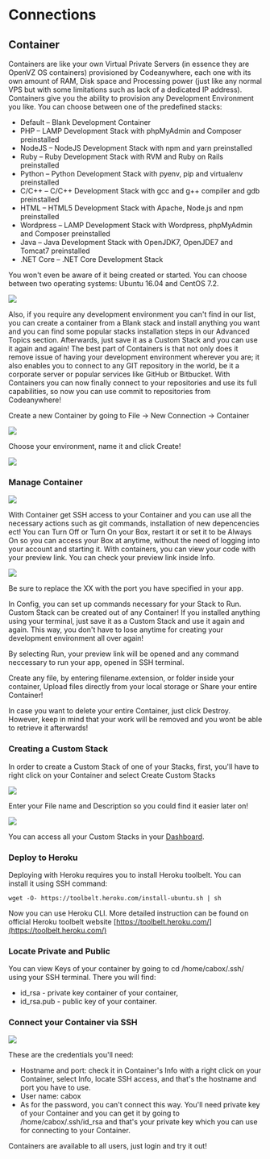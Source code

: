 # Connections

## Container
Containers are like your own Virtual Private Servers (in essence they are OpenVZ OS containers) provisioned by Codeanywhere, each one with its own amount of RAM, Disk space and Processing power (just like any normal VPS but with some limitations such as lack of a dedicated IP address). Containers give you the ability to provision any Development Environment you like. You can choose between one of the predefined stacks:

* Default – Blank Development Container
* PHP – LAMP Development Stack with phpMyAdmin and Composer preinstalled
* NodeJS – NodeJS Development Stack with npm and yarn preinstalled
* Ruby – Ruby Development Stack with RVM and Ruby on Rails preinstalled
* Python – Python Development Stack with pyenv, pip and virtualenv preinstalled
* C/C++ – C/C++ Development Stack with gcc and g++ compiler and gdb preinstalled
* HTML – HTML5 Development Stack with Apache, Node.js and npm preinstalled
* Wordpress – LAMP Development Stack with Wordpress, phpMyAdmin and Composer preinstalled
* Java – Java Development Stack with OpenJDK7, OpenJDE7 and Tomcat7 preinstalled
* .NET Core – .NET Core Development Stack

You won't even be aware of it being created or started. You can choose between two operating systems: Ubuntu 16.04 and CentOS 7.2.

![](/images/container-create.png)

Also, if you require any development environment you can't find in our list, you can create a container from a Blank stack and install anything you want and you can find some popular stacks installation steps in our Advanced Topics section. Afterwards, just save it as a Custom Stack and you can use it again and again! The best part of Containers is that not only does it remove issue of having your development environment wherever you are; it also enables you to connect to any GIT repository in the world, be it a corporate server or popular services like GitHub or Bitbucket. With Containers you can now finally connect to your repositories and use its full capabilities, so now you can use commit to repositories from Codeanywhere!

Create a new Container by going to File -> New Connection -> Container

![](/images/container-open.png)

Choose your environment, name it and click Create!

![](/images/container-php.png)

### Manage Container

![](/images/container-manage.png)

With Container get SSH access to your Container and you can use all the necessary actions such as git commands, installation of new depencencies ect! You can Turn Off or Turn On your Box, restart it or set it to be Always On so you can access your Box at anytime, without the need of logging into your account and starting it. With containers, you can view your code with your preview link. You can check your preview link inside Info.

![](/images/container-info.png)

Be sure to replace the XX with the port you have specified in your app.

In Config, you can set up commands necessary for your Stack to Run. Custom Stack can be created out of any Container! If you installed anything using your terminal, just save it as a Custom Stack and use it again and again. This way, you don't have to lose anytime for creating your development environment all over again!

By selecting Run, your preview link will be opened and any command neccessary to run your app, opened in SSH terminal.

Create any file, by entering filename.extension, or folder inside your container, Upload files directly from your local storage or Share your entire Container!

In case you want to delete your entire Container, just click Destroy. However, keep in mind that your work will be removed and you wont be able to retrieve it afterwards!

### Creating a Custom Stack

In order to create a Custom Stack of one of your Stacks, first, you'll have to right click on your Container and select Create Custom Stacks

![](/images/ccs1.png)

Enter your File name and Description so you could find it easier later on!

![](/images/ccs2.png)

You can access all your Custom Stacks in your [Dashboard](#dashboard).

### Deploy to Heroku

Deploying with Heroku requires you to install Heroku toolbelt. You can install it using SSH command:

~~~~
wget -O- https://toolbelt.heroku.com/install-ubuntu.sh | sh
~~~~

Now you can use Heroku CLI. More detailed instruction can be found on official Heroku toolbelt website [https://toolbelt.heroku.com/](https://toolbelt.heroku.com/)

### Locate Private and Public

You can view Keys of your container by going to cd /home/cabox/.ssh/ using your SSH terminal. There you will find:

* id_rsa - private key container of your container,
* id_rsa.pub - public key of your container.

### Connect your Container via SSH

![](/images/container-hostname.png)

These are the credentials you'll need:

* Hostname and port: check it in Container's Info with a right click on your Container, select Info, locate SSH access, and that's the hostname and port you have to use.
* User name: cabox
* As for the password, you can't connect this way. You'll need private key of your Container and you can get it by going to /home/cabox/.ssh/id_rsa and that's your private key which you can use for connecting to your Container.

Containers are available to all users, just login and try it out!
